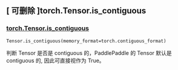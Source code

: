 ## [ 可删除 ]torch.Tensor.is_contiguous

### [torch.Tensor.is_contiguous](https://pytorch.org/docs/stable/generated/torch.Tensor.is_contiguous.html#torch-tensor-is-contiguous)

```
Tensor.is_contiguous(memory_format=torch.contiguous_format)
```

判断 Tensor 是否是 contiguous 的，PaddlePaddle 的 Tensor 默认是 contiguous 的, 因此可直接视作为 True。
